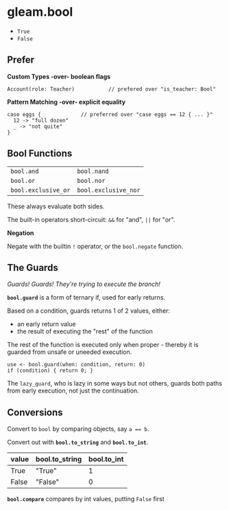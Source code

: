 
# gleam.bool

- `True`
- `False` 

## Prefer

**Custom Types -over- boolean flags**

```Gleam
Account(role: Teacher)           // prefered over "is_teacher: Bool"
```

**Pattern Matching -over- explicit equality**

```Gleam
case eggs {             // preferred over "case eggs == 12 { ... }"
  12 -> "full dozen"
  _ -> "not quite"
}
```

## Bool Functions

|||
|-------------------|---------------------
`bool.and`          | `bool.nand`
 `bool.or`           | `bool.nor`
`bool.exclusive_or` | `bool.exclusive_nor`

These always evaluate both sides.

The built-in operators short-circuit: `&&` for "and", `||` for "or".

**Negation**

Negate with the builtin `!` operator,
or the `bool.negate` function.

## The Guards

*Guards! Guards! They're trying to execute the branch!*

**`bool.guard`** is a form of ternary if, used for early returns.

Based on a condition, guards returns 1 of 2 values, either:
- an early return value 
- the result of executing the "rest" of the function

The rest of the function is executed only when proper -
thereby it is guarded from unsafe or uneeded execution.

```
use <- bool.guard(when: condition, return: 0)
if (condition) { return 0; }
```

The `lazy_guard`, who is lazy in some ways but not others,
guards both paths from early execution, not just the continuation.

## Conversions

Convert to `bool` by comparing objects, say `a == b`. 

Convert out with **`bool.to_string`** and **`bool.to_int`**.

 value | bool.to_string | bool.to_int
-------|----------------|-------------
 True  | "True"         | 1
 False | "False"        | 0

 **`bool.compare`** compares by int values, putting `False` first

